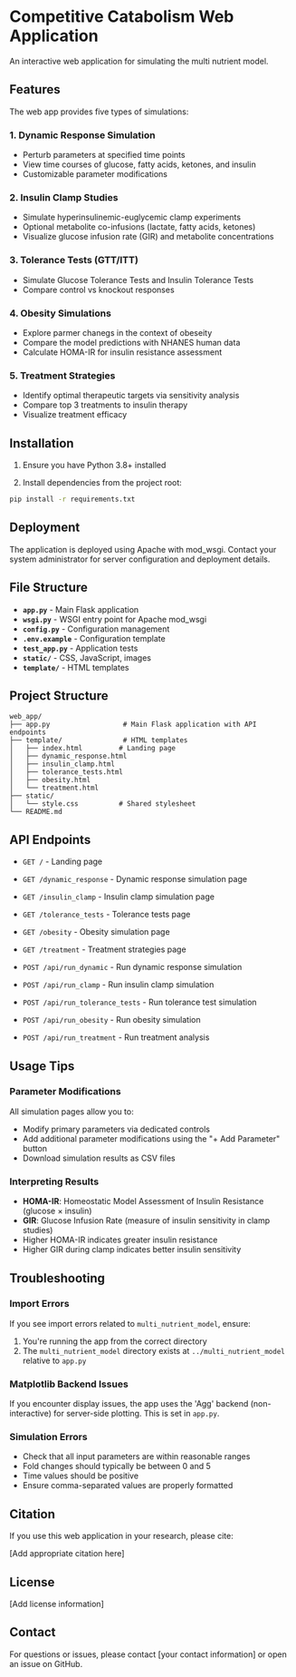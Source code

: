 # Competitive Catabolism Web Application

An interactive web application for simulating the multi nutrient model. 

## Features

The web app provides five types of simulations:

### 1. Dynamic Response Simulation
- Perturb parameters at specified time points
- View time courses of glucose, fatty acids, ketones, and insulin
- Customizable parameter modifications

### 2. Insulin Clamp Studies
- Simulate hyperinsulinemic-euglycemic clamp experiments
- Optional metabolite co-infusions (lactate, fatty acids, ketones)
- Visualize glucose infusion rate (GIR) and metabolite concentrations

### 3. Tolerance Tests (GTT/ITT)
- Simulate Glucose Tolerance Tests and Insulin Tolerance Tests
- Compare control vs knockout responses

### 4. Obesity Simulations
- Explore parmer chanegs in the context of obeseity
- Compare the model predictions with NHANES human data
- Calculate HOMA-IR for insulin resistance assessment

### 5. Treatment Strategies
- Identify optimal therapeutic targets via sensitivity analysis
- Compare top 3 treatments to insulin therapy
- Visualize treatment efficacy

## Installation

1. Ensure you have Python 3.8+ installed

2. Install dependencies from the project root:
```bash
pip install -r requirements.txt
```

## Deployment

The application is deployed using Apache with mod_wsgi. Contact your system administrator for server configuration and deployment details.

## File Structure

- **`app.py`** - Main Flask application
- **`wsgi.py`** - WSGI entry point for Apache mod_wsgi
- **`config.py`** - Configuration management
- **`.env.example`** - Configuration template
- **`test_app.py`** - Application tests
- **`static/`** - CSS, JavaScript, images
- **`template/`** - HTML templates

## Project Structure

```
web_app/
├── app.py                  # Main Flask application with API endpoints
├── template/               # HTML templates
│   ├── index.html         # Landing page
│   ├── dynamic_response.html
│   ├── insulin_clamp.html
│   ├── tolerance_tests.html
│   ├── obesity.html
│   └── treatment.html
├── static/
│   └── style.css          # Shared stylesheet
└── README.md
```

## API Endpoints

- `GET /` - Landing page
- `GET /dynamic_response` - Dynamic response simulation page
- `GET /insulin_clamp` - Insulin clamp simulation page
- `GET /tolerance_tests` - Tolerance tests page
- `GET /obesity` - Obesity simulation page
- `GET /treatment` - Treatment strategies page

- `POST /api/run_dynamic` - Run dynamic response simulation
- `POST /api/run_clamp` - Run insulin clamp simulation
- `POST /api/run_tolerance_tests` - Run tolerance test simulation
- `POST /api/run_obesity` - Run obesity simulation
- `POST /api/run_treatment` - Run treatment analysis

## Usage Tips

### Parameter Modifications

All simulation pages allow you to:
- Modify primary parameters via dedicated controls
- Add additional parameter modifications using the "+ Add Parameter" button
- Download simulation results as CSV files

### Interpreting Results

- **HOMA-IR**: Homeostatic Model Assessment of Insulin Resistance (glucose × insulin)
- **GIR**: Glucose Infusion Rate (measure of insulin sensitivity in clamp studies)
- Higher HOMA-IR indicates greater insulin resistance
- Higher GIR during clamp indicates better insulin sensitivity

## Troubleshooting

### Import Errors

If you see import errors related to `multi_nutrient_model`, ensure:
1. You're running the app from the correct directory
2. The `multi_nutrient_model` directory exists at `../multi_nutrient_model` relative to `app.py`

### Matplotlib Backend Issues

If you encounter display issues, the app uses the 'Agg' backend (non-interactive) for server-side plotting. This is set in `app.py`.

### Simulation Errors

- Check that all input parameters are within reasonable ranges
- Fold changes should typically be between 0 and 5
- Time values should be positive
- Ensure comma-separated values are properly formatted

## Citation

If you use this web application in your research, please cite:

[Add appropriate citation here]

## License

[Add license information]

## Contact

For questions or issues, please contact [your contact information] or open an issue on GitHub.
